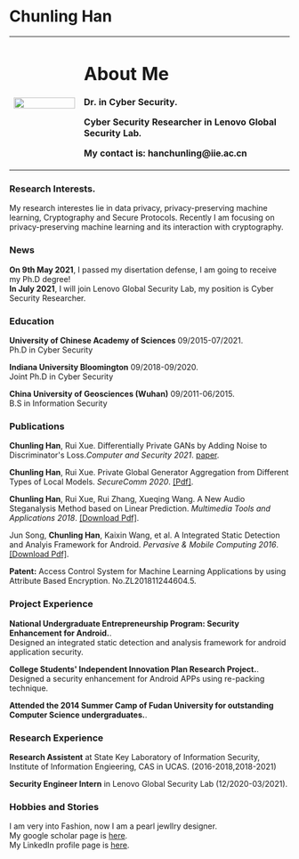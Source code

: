 # Chunling Han

<table border="0">
  <tr>
    <td width="25%">
      <img src="/files/Professional.jpg" width="100%"> 
    </td>
    <td width="75%">
      <h1>About Me</h1>
      <p><b>Dr. in Cyber Security.</b></p>
      <p><b>Cyber Security Researcher in Lenovo Global Security Lab.</b></p>
      <p><b>My contact is: hanchunling@iie.ac.cn</b></p>
    </td>
    
  </tr>
</table>

### Research Interests.
My research interestes lie in data privacy, privacy-preserving machine learning, Cryptography and Secure Protocols. Recently I am focusing on privacy-preserving machine learning and its interaction with cryptography.


### News
**On 9th May 2021**, I passed my disertation defense, I am going to receive my Ph.D degree!     
**In July 2021**, I will join Lenovo Global Security Lab, my position is Cyber Security Researcher.    


### Education
**University of Chinese Academy of Sciences** 09/2015-07/2021.   
Ph.D in Cyber Security

**Indiana University Bloomington** 09/2018-09/2020.  
Joint Ph.D in Cyber Security

**China University of Geosciences (Wuhan)** 09/2011-06/2015.  
B.S in Information Security


### Publications
**Chunling Han**, Rui Xue. Differentially Private GANs by Adding Noise to Discriminator's Loss._Computer and Security 2021_. [paper][paper1].  

**Chunling Han**, Rui Xue. Private Global Generator Aggregation from Different Types of Local Models. _SecureComm 2020_. <a href = "/file/paper2.pdf">[Pdf]</a>.   

**Chunling Han**, Rui Xue, Rui Zhang, Xueqing Wang. A New Audio Steganalysis Method based on Linear Prediction. _Multimedia Tools and Applications 2018_. <a href = "/file/paper3.pdf">[Download Pdf]</a>.    

Jun Song, **Chunling Han**, Kaixin Wang, et al. A Integrated Static Detection and Analyis Framework for Android. _Pervasive & Mobile Computing 2016_.  <a href = "/file/paper4.pdf">[Download Pdf]</a>.  

**Patent:** Access Control System for Machine Learning Applications by using Attribute Based Encryption. No.ZL201811244604.5.  

### Project Experience
**National Undergraduate Entrepreneurship Program: Security Enhancement for Android.**.  
Designed an integrated static detection and analysis framework for android application security.

**College Students' Independent Innovation Plan Research Project.**.     
Designed a security enhancement for Android APPs using re-packing technique.

**Attended the 2014 Summer Camp of Fudan University for outstanding Computer Science undergraduates.**.  


### Research Experience
**Research Assistent** at State Key Laboratory of Information Security, Institute of Information Engieering, CAS in UCAS. (2016-2018,2018-2021)   

**Security Engineer Intern** in Lenovo Global Security Lab (12/2020-03/2021).

### Hobbies and Stories
I am very into Fashion, now I am a pearl jewllry designer.  
My google scholar page is [here][google scholar].  
My LinkedIn profile page is [here][LinkedIn].   

[google scholar]:https://scholar.google.com/citations?hl=en&user=af0QauAAAAAJ
[LinkedIn]:https://www.linkedin.com/in/chunling-han-104a86212/
[paper1]:https://www.sciencedirect.com/science/article/pii/S0167404821001462
[paper2]:https://link.springer.com/chapter/10.1007%2F978-3-030-63095-9_21
[paper3]:https://link.springer.com/article/10.1007/s11042-017-5123-x
[paper4]:https://www.sciencedirect.com/science/article/abs/pii/S1574119216000420
